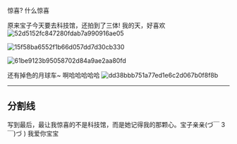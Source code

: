 惊喜? 什么惊喜

原来宝子今天要去科技馆，还拍到了三体! 我的天，好喜欢
![52d5152fc847280fdab7a990916ae05](https://github.com/yue25699/yue-bk/assets/54253932/7a6ec1f5-02c5-4267-86c8-5764bb281ce5)

![15f58ba6552f1b66d057dd7d30cb330](https://github.com/yue25699/yue-bk/assets/54253932/c16bd3e0-e79a-458e-a223-2bacc072dc02)

![61be9123b95058702d84a9ae2aa80fd](https://github.com/yue25699/yue-bk/assets/54253932/f88d50ef-4351-4224-853d-ce9e482f800f)

还有掉色的月球车~   啊哈哈哈哈哈
![dd38bbb751a77ed1e6c2d067b0f8f8b](https://github.com/yue25699/yue-bk/assets/54253932/d69a082c-b161-4e9c-9c84-1ce7c95d8365)







----------------------------
分割线
----------------------------













写到最后，最让我惊喜的不是科技馆，而是她记得我的那颗心。宝子亲亲(づ￣ 3￣)づ )
我爱你宝宝
